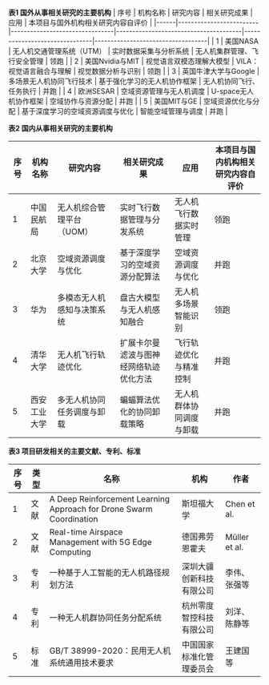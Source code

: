 **表1 国外从事相关研究的主要机构**
| 序号 | 机构名称                | 研究内容                      | 相关研究成果                          | 应用                          | 本项目与国外机构相关研究内容自评价 |
|------|-------------------------|--------------------------------|---------------------------------------|-------------------------------|-----------------------------------|
| 1    | 美国NASA                | 无人机交通管理系统（UTM）       | 实时数据采集与分析系统                 | 无人机集群管理、飞行安全管理   | 领跑                              |
| 2    | 美国Nvidia与MIT         | 视觉语言双模态理解大模型         | VILA：视觉语言融合与理解             | 视觉数据分析与识别              | 领跑                              |
| 3    | 英国牛津大学与Google    | 多场景无人机协同飞行技术         | 基于强化学习的无人机协作框架          | 无人机协同飞行、任务执行        | 并跑                              |
| 4    | 欧洲SESAR               | 空域资源管理与无人机调度         | U-space无人机协作框架                   | 空域协作与资源分配              | 并跑                              |
| 5    | 美国MIT与GE             | 空域资源优化与分配               | 基于深度学习的空域资源调度与优化       | 智能空域管理与调度              | 并跑                              |

**表2 国内从事相关研究的主要机构**

| 序号 | 机构名称                | 研究内容                       | 相关研究成果                          | 应用                          | 本项目与国内机构相关研究内容自评价 |
|------|-------------------------|--------------------------------|---------------------------------------|-------------------------------|-----------------------------------|
| 1    | 中国民航局              | 无人机综合管理平台（UOM）       | 实时飞行数据管理与分发系统             | 无人机飞行数据实时管理          | 领跑                              |
| 2    | 北京大学                | 空域资源调度与优化              | 基于深度学习的空域资源分配算法         | 空域资源调度与优化              | 并跑                              |
| 3    | 华为                    | 多模态无人机感知与决策系统      | 盘古大模型与无人机感知融合            | 无人机多场景智能识别            | 领跑                              |
| 4    | 清华大学                | 无人机飞行轨迹优化              | 扩展卡尔曼滤波与图神经网络轨迹优化方法  | 飞行轨迹优化与精准控制          | 并跑                              |
| 5    | 西安工业大学            | 多无人机协同任务调度与卸载      | 蝙蝠算法优化的协同卸载策略             | 无人机群体协同调度与卸载        | 并跑                              |

**表3 项目研发相关的主要文献、专利、标准**

| 序号 | 类型   | 名称                                         | 机构             | 作者                                    |
|------|--------|----------------------------------------------|------------------|-----------------------------------------|
| 1    | 文献   | A Deep Reinforcement Learning Approach for Drone Swarm Coordination | 斯坦福大学       | Chen et al.                     |
| 2    | 文献   | Real-time Airspace Management with 5G Edge Computing   | 德国弗劳恩霍夫   | Müller et al.                    |
| 3    | 专利   | 一种基于人工智能的无人机路径规划方法                  | 深圳大疆创新科技有限公司     | 李伟、张强等                            |
| 4    | 专利   |  一种无人机群协同任务分配系统                 | 杭州零度智控科技有限公司     | 刘洋、陈静等                           |
| 5   | 标准   | GB/T 38999-2020：民用无人机系统通用技术要求                   | 中国国家标准化管理委员会 | 王建国等                                 |

